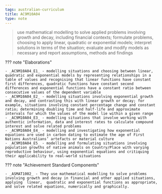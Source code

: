 ```yaml
---
tags: australian-curriculum
title: AC9M10A04
type: note
---
```

> use mathematical modelling to solve applied problems involving growth and decay, including financial contexts; formulate problems, choosing to apply linear, quadratic or exponential models; interpret solutions in terms of the situation; evaluate and modify models as necessary and report assumptions, methods and findings

??? note "Elaborations"

	- _AC9M10A04_E1_ - modelling situations and choosing between linear, quadratic and exponential models by representing relationships in a table of values and recognising that linear functions have constant first differences, quadratic functions have constant second differences and exponential functions have a constant ratio between consecutive values of the dependent variable
	- _AC9M10A04_E2_ - modelling situations involving exponential growth and decay, and contrasting this with linear growth or decay; for example, situations involving constant percentage change and constant ratio; determining doubling time and half-life and approximate intervals for which the values of the model lie within a given range
	- _AC9M10A04_E3_ - modelling situations that involve working with authentic information, data and interest rates to calculate compound interest and solve related problems
	- _AC9M10A04_E4_ - modelling and investigating how exponential equations are used in carbon dating to estimate the age of First Nations Australians’ artefacts or material culture
	- _AC9M10A04_E5_ - modelling and formulating situations involving population growths of native animals on Country/Place with varying reproductive behaviour, using exponential equations and critiquing their applicability to real-world situations
??? note "Achievement Standard Components"

	- _ASMAT1002_ - They use mathematical modelling to solve problems involving growth and decay in financial and other applied situations, applying  linear,  quadratic and exponential functions as appropriate, and solve related equations, numerically and graphically.